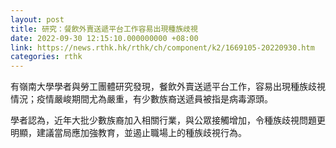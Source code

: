 ```yaml
---
layout: post
title: 研究：餐飲外賣送遞平台工作容易出現種族歧視
date: 2022-09-30 12:15:10.000000000 +08:00
link: https://news.rthk.hk/rthk/ch/component/k2/1669105-20220930.htm
categories: rthk
---
```


有嶺南大學學者與勞工團體研究發現，餐飲外賣送遞平台工作，容易出現種族歧視情況；疫情嚴峻期間尤為嚴重，有少數族裔送遞員被指是病毒源頭。

學者認為，近年大批少數族裔加入相關行業，與公眾接觸增加，令種族歧視問題更明顯，建議當局應加強教育，並遏止職場上的種族歧視行為。
